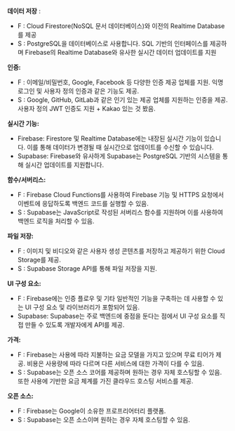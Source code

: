 
**데이터 저장** :
- F : Cloud Firestore(NoSQL 문서 데이터베이스)와 이전의 Realtime Database를 제공
- S : PostgreSQL을 데이터베이스로 사용합니다. SQL 기반의 인터페이스를 제공하며 Firebase의 Realtime Database와 유사한 실시간 데이터 업데이트를 지원

**인증:**
- F : 이메일/비밀번호, Google, Facebook 등 다양한 인증 제공 업체를 지원. 익명 로그인 및 사용자 정의 인증과 같은 기능도 제공.
- S : Google, GitHub, GitLab과 같은 인기 있는 제공 업체를 지원하는 인증을 제공. 사용자 정의 JWT 인증도 지원 + Kakao 있는 것 봤음.

**실시간 기능:**
- Firebase: Firestore 및 Realtime Database에는 내장된 실시간 기능이 있습니다. 이를 통해 데이터가 변경될 때 실시간으로 업데이트를 수신할 수 있습니다.
- Supabase: Firebase와 유사하게 Supabase는 PostgreSQL 기반의 시스템을 통해 실시간 업데이트를 지원합니다.

**함수/서버리스:**
- F : Firebase Cloud Functions를 사용하여 Firebase 기능 및 HTTPS 요청에서 이벤트에 응답하도록 백엔드 코드를 실행할 수 있음.
- S : Supabase는 JavaScript로 작성된 서버리스 함수를 지원하며 이를 사용하여 백엔드 로직을 처리할 수 있음.

**파일 저장:**
- F : 이미지 및 비디오와 같은 사용자 생성 콘텐츠를 저장하고 제공하기 위한 Cloud Storage를 제공.
- S : Supabase Storage API를 통해 파일 저장을 지원.

**UI 구성 요소:**
- F : Firebase에는 인증 플로우 및 기타 일반적인 기능을 구축하는 데 사용할 수 있는 UI 구성 요소 및 라이브러리가 포함되어 있음.
- Supabase: Supabase는 주로 백엔드에 중점을 둔다는 점에서 UI 구성 요소를 직접 만들 수 있도록 개발자에게 API를 제공.

**가격:**
   - F : Firebase는 사용에 따라 지불하는 요금 모델을 가지고 있으며 무료 티어가 제공. 비용은 사용량에 따라 다르며 다른 서비스에 대한 가격이 다를 수 있음.
   - S : Supabase는 오픈 소스 코어를 제공하며 원하는 경우 자체 호스팅할 수 있음. 또한 사용에 기반한 요금 체계를 가진 클라우드 호스팅 서비스를 제공.

**오픈 소스:**   
 - F : Firebase는 Google이 소유한 프로프리어터리 플랫폼.
 - S : Supabase는 오픈 소스이며 원하는 경우 자체 호스팅할 수 있음.

